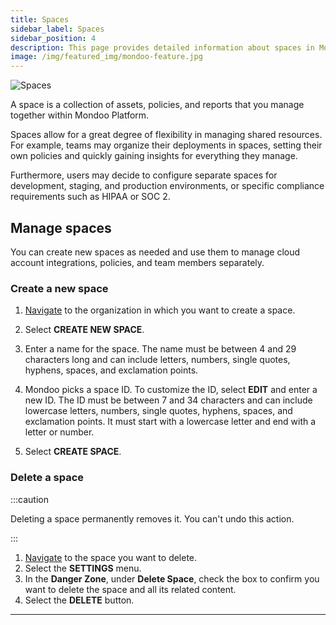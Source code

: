 ```yaml
---
title: Spaces
sidebar_label: Spaces
sidebar_position: 4
description: This page provides detailed information about spaces in Mondoo Platform, and how you can use them.
image: /img/featured_img/mondoo-feature.jpg
---
```


![Spaces](/img/platform/security/monitor-org.png)

A space is a collection of assets, policies, and reports that you manage together within Mondoo Platform.

Spaces allow for a great degree of flexibility in managing shared resources. For example, teams may organize their deployments in spaces, setting their own policies and quickly gaining insights for everything they manage.

Furthermore, users may decide to configure separate spaces for development, staging, and production environments, or specific compliance requirements such as HIPAA or SOC 2.

## Manage spaces

You can create new spaces as needed and use them to manage cloud account integrations, policies, and team members separately.

### Create a new space

1. [Navigate](/platform/start/navigate) to the organization in which you want to create a space.

2. Select **CREATE NEW SPACE**.

3. Enter a name for the space. The name must be between 4 and 29 characters long and can include letters, numbers, single quotes, hyphens, spaces, and exclamation points.

4. Mondoo picks a space ID. To customize the ID, select **EDIT** and enter a new ID. The ID must be between 7 and 34 characters and can include lowercase letters, numbers, single quotes, hyphens, spaces, and exclamation points. It must start with a lowercase letter and end with a letter or number.

5. Select **CREATE SPACE**.

### Delete a space

:::caution

Deleting a space permanently removes it. You can't undo this action.

:::

1. [Navigate](/platform/start/navigate) to the space you want to delete.
2. Select the **SETTINGS** menu.
3. In the **Danger Zone**, under **Delete Space**, check the box to confirm you want to delete the space and all its related content.
4. Select the **DELETE** button.

---
